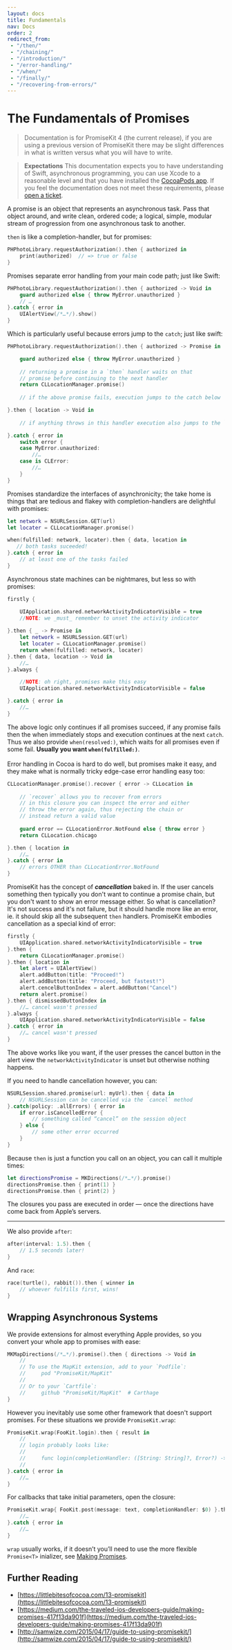 ```yaml
---
layout: docs
title: Fundamentals
nav: Docs
order: 2
redirect_from:
 - "/then/"
 - "/chaining/"
 - "/introduction/"
 - "/error-handling/"
 - "/when/"
 - "/finally/"
 - "/recovering-from-errors/"
---
```


# The Fundamentals of Promises

> Documentation is for PromiseKit 4 (the current release), if you are using a previous version of PromiseKit there may be slight differences in what is written versus what you will have to write.

> **Expectations** This documentation expects you to have understanding of Swift, asynchronous programming, you can use Xcode to a reasonable level and that you have installed the [CocoaPods app](https://cocoapods.org/app). If you feel the documentation does not meet these requirements, please [open a ticket](https://github.com/mxcl/PromiseKit/issues/new).

A promise is an object that represents an asynchronous task. Pass that object around, and write clean, ordered code; a logical, simple, modular stream of progression from one asynchronous task to another.

`then` is like a completion-handler, but for promises:

```swift
PHPhotoLibrary.requestAuthorization().then { authorized in
    print(authorized)  // => true or false
}
```

Promises separate error handling from your main code path; just like Swift:

```swift
PHPhotoLibrary.requestAuthorization().then { authorized -> Void in
    guard authorized else { throw MyError.unauthorized }
    // …
}.catch { error in
    UIAlertView(/*…*/).show()
}
```

Which is particularly useful because errors jump to the `catch`; just like swift:

```swift
PHPhotoLibrary.requestAuthorization().then { authorized -> Promise in

    guard authorized else { throw MyError.unauthorized }
        
    // returning a promise in a `then` handler waits on that
    // promise before continuing to the next handler
    return CLLocationManager.promise()
    
    // if the above promise fails, execution jumps to the catch below

}.then { location -> Void in
    
    // if anything throws in this handler execution also jumps to the `catch`

}.catch { error in
    switch error {
    case MyError.unauthorized:
        //…
    case is CLError:
        //…
    }
}
```

Promises standardize the interfaces of asynchronicity; the take home is things that are tedious and flakey with completion-handlers are delightful with promises:

```swift
let network = NSURLSession.GET(url)
let locater = CLLocationManager.promise()

when(fulfilled: network, locater).then { data, location in
   // both tasks suceeded!
}.catch { error in
    // at least one of the tasks failed
}
```

Asynchronous state machines can be nightmares, but less so with promises:

```swift
firstly {

    UIApplication.shared.networkActivityIndicatorVisible = true    
    //NOTE: we _must_ remember to unset the activity indicator
    
}.then { _ -> Promise in
    let network = NSURLSession.GET(url)
    let locater = CLLocationManager.promise()    
    return when(fulfilled: network, locater)
}.then { data, location -> Void in
    //…
}.always {

    //NOTE: oh right, promises make this easy    
    UIApplication.shared.networkActivityIndicatorVisible = false

}.catch { error in
    //…
}
```

<aside>
The above logic only continues if all promises succeed, if any promise fails
then the when immediately stops and execution continues at the next <code>catch</code>.
Thus we also provide <code>when(resolved:)</code>, which waits for all promises
even if some fail. <b>Usually you want <code>when(fulfilled:)</code></b>.
</aside>

<br>
Error handling in Cocoa is hard to do well, but promises make it easy, and they make what is normally tricky edge-case error handling easy too:

```swift
CLLocationManager.promise().recover { error -> CLLocation in
    
    // `recover` allows you to recover from errors
    // in this closure you can inspect the error and either
    // throw the error again, thus rejecting the chain or
    // instead return a valid value
    
    guard error == CLLocationError.NotFound else { throw error }
    return CLLocation.chicago

}.then { location in
    //…
}.catch { error in
    // errors OTHER than CLLocationError.NotFound
}
```

PromiseKit has the concept of <b><i>cancellation</i></b> baked in. If the user cancels something then typically you don't want to continue a promise chain, but you don't want to show an error message either. So what is cancellation? It's not success and it's not failure, but it should handle more like an error, ie. it should skip all the subsequent `then` handlers. PromiseKit embodies cancellation as a special kind of error:

```swift
firstly {
    UIApplication.shared.networkActivityIndicatorVisible = true
}.then {
    return CLLocationManager.promise()
}.then { location in
    let alert = UIAlertView()
    alert.addButton(title: "Proceed!")
    alert.addButton(title: "Proceed, but fastest!")
    alert.cencelButtonIndex = alert.addButton("Cancel")
    return alert.promise()
}.then { dismissedButtonIndex in
    //… cancel wasn't pressed
}.always {
    UIApplication.shared.networkActivityIndicatorVisible = false
}.catch { error in
    //… cancel wasn't pressed
}
```

The above works like you want, if the user presses the cancel button in the alert view the `networkActivityIndicator` is unset but otherwise nothing happens.

If you need to handle cancellation however, you can:

```swift
NSURLSession.shared.promise(url: myUrl).then { data in
    // NSURLSession can be cancelled via the `cancel` method
}.catch(policy: .allErrors) { error in
    if error.isCancelledError {
        // something called “cancel” on the session object
    } else {
        // some other error occurred
    }
}
```

Because `then` is just a function you call on an object, you can call it multiple times:

```swift
let directionsPromise = MKDirections(/*…*/).promise()
directionsPromise.then { print(1) }
directionsPromise.then { print(2) }
```

The closures you pass are executed in order — once the directions have come back from Apple’s servers.

---

We also provide `after`:

```swift
after(interval: 1.5).then {
    // 1.5 seconds later!
}
```

And `race`:

```swift
race(turtle(), rabbit()).then { winner in
    // whoever fulfills first, wins!
}
```


## Wrapping Asynchronous Systems

We provide extensions for almost everything Apple provides, so you convert your
whole app to promises with ease:

```swift
MKMapDirections(/*…*/).promise().then { directions -> Void in
    //
    // To use the MapKit extension, add to your `Podfile`:
    //     pod "PromiseKit/MapKit"
    //
    // Or to your `Cartfile`:
    //     github "PromiseKit/MapKit"  # Carthage
}
```

However you inevitably use some other framework that doesn't support promises.
For these situations we provide `PromiseKit.wrap`:

```swift
PromiseKit.wrap(FooKit.login).then { result in
    //
    // login probably looks like:
    //
    //     func login(completionHandler: ([String: String]?, Error?) -> Void)
    //
}.catch { error in
    //…
}
```

For callbacks that take initial parameters, open the closure:

```swift
PromiseKit.wrap{ FooKit.post(message: text, completionHandler: $0) }.then { result in
    //…
}.catch { error in
    //…
}
```

`wrap` usually works, if it doesn’t you’ll need to use the more flexible `Promise<T>` inializer, see [Making Promises](/docs/making-promises/).


## Further Reading

* [https://littlebitesofcocoa.com/13-promisekit](https://littlebitesofcocoa.com/13-promisekit)
* [https://medium.com/the-traveled-ios-developers-guide/making-promises-417f13da901f](https://medium.com/the-traveled-ios-developers-guide/making-promises-417f13da901f)
* [http://samwize.com/2015/04/17/guide-to-using-promisekit/](http://samwize.com/2015/04/17/guide-to-using-promisekit/)
